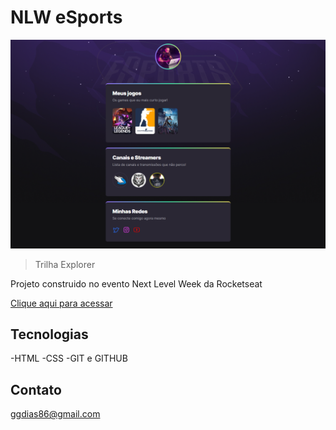 # NLW eSports 

![preview](./preview.png)


> Trilha Explorer

Projeto construido no evento Next Level Week da Rocketseat

[Clique aqui para acessar](https://ggdias28.github.io/nlw-esports-explorer)    


## Tecnologias

-HTML
-CSS
-GIT e GITHUB

## Contato 

ggdias86@gmail.com
